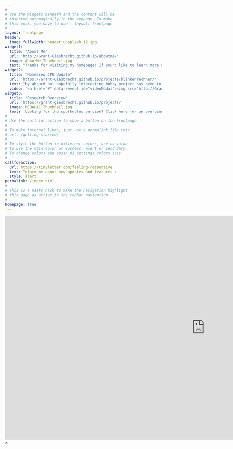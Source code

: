 ```yaml
---
#
# Use the widgets beneath and the content will be
# inserted automagically in the webpage. To make
# this work, you have to use › layout: frontpage
#
layout: frontpage
header:
  image_fullwidth: header_unsplash_12.jpg
widget1:
  title: "About Me"
  url: 'http://Grant-Giesbrecht.github.io/aboutme/'
  image: AboutMe_Thumbnail.jpg
  text: "Thanks for visiting my homepage! If you'd like to learn more about me and my goals, feel free to check out my about page."
widget2:
  title: "Homebrew CPU Update"
  url: 'https://Grant-Giesbrecht.github.io/projects/blinkenrechner/'
  text: "My absurd but hopefully interesting hobby project has been to build a computer processor from logic gates. The project has expanded into a fully functioning homebrew 8-bit computer. Checkout the overview video above, or use the button below to see it's project page!"
  video: '<a href="#" data-reveal-id="videoModal"><img src="http://Grant-Giesbrecht.github.io/images/blinken_thumbnail.png" width="302" height="182" alt=""/></a>'
widget3:
  title: "Research Overview"
  url: 'https://grant-giesbrecht.github.io/projects/'
  image: MEQALAC_Thumbnail.jpg
  text: 'Looking for the sparknotes version? Click here for an overview of my past and present research.'
#
# Use the call for action to show a button on the frontpage
#
# To make internal links, just use a permalink like this
# url: /getting-started/
#
# To style the button in different colors, use no value
# to use the main color or success, alert or secondary.
# To change colors see sass/_01_settings_colors.scss
#
callforaction:
  url: https://tinyletter.com/feeling-responsive
  text: Inform me about new updates and features ›
  style: alert
permalink: /index.html
#
# This is a nasty hack to make the navigation highlight
# this page as active in the topbar navigation
#
homepage: true
---
```


<div id="videoModal" class="reveal-modal large" data-reveal="">
  <div class="flex-video widescreen vimeo" style="display: block;">
    <iframe width="1280" height="720" src="https://www.youtube.com/embed/3b5zCFSmVvU" frameborder="0" allowfullscreen></iframe>
  </div>
  <a class="close-reveal-modal">&#215;</a>
</div>
